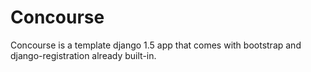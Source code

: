 Concourse
=========

Concourse is a template django 1.5 app that comes with bootstrap and django-registration already built-in.
